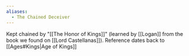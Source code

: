 ```yaml
---
aliases:
  - The Chained Deceiver
---
```

Kept chained by "[[The Honor of Kings]]" (learned by [[Logan]] from the book we found on [[Lord Castellanas]]). Reference dates back to [[Ages#Kings|Age of Kings]]